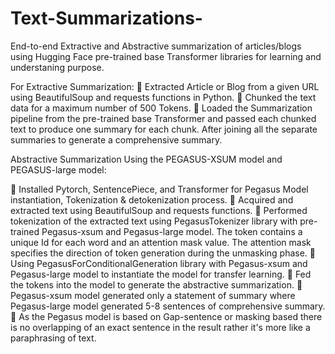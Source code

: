 # Text-Summarizations-
End-to-end Extractive and Abstractive summarization of articles/blogs using Hugging Face pre-trained base Transformer libraries for learning and understaning purpose.

For Extractive Summarization:
	Extracted Article or Blog from a given URL using BeautifulSoup and requests functions in Python.
	Chunked the text data for a maximum number of  500 Tokens.
	Loaded the  Summarization pipeline from the pre-trained base Transformer and passed each chunked text to produce one summary for each chunk. After joining   all the separate summaries to generate a comprehensive summary.


Abstractive Summarization Using the PEGASUS-XSUM model and PEGASUS-large model:

	Installed Pytorch, SentencePiece, and Transformer for Pegasus Model instantiation, Tokenization & detokenization process.
	Acquired and extracted text using BeautifulSoup and requests functions.
	Performed tokenization of the extracted text using PegasusTokenizer library with pre-trained Pegasus-xsum and Pegasus-large model. The token contains a unique Id for each word and an attention mask value. The attention mask specifies the direction of token generation during the unmasking phase.
	Using PegasusForConditionalGeneration library with Pegasus-xsum and Pegasus-large model to instantiate the model for transfer learning.
	Fed the tokens into the model to generate the abstractive summarization. 
	Pegasus-xsum model generated only a statement of summary where Pegasus-large model generated 5-8 sentences of comprehensive summary.
	As the Pegasus model is based on Gap-sentence or masking based there is no overlapping of an exact sentence in the result rather it's more like a paraphrasing of text.
